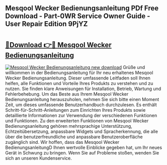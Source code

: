 ## Mesqool Wecker Bedienungsanleitung PDf Free Download - Part-0WR Service Owner Guide - User Repair Edition 9PjYZ

# <h2><a href="http://df4w9l.blite.top/?on=Mesqool+Wecker+Bedienungsanleitung">🔗Download 👉🔴 Mesqool Wecker Bedienungsanleitung</a></h2>

[![Mesqool Wecker Bedienungsanleitung new download](https://i.imgur.com/lujVjoI.png)](http://df4w9l.blite.top/?on=Mesqool+Wecker+Bedienungsanleitung)
Grüße und willkommen in der Bedienungsanleitung für Ihr neu erhaltenes Mesqool Wecker Bedienungsanleitung. Dieser umfassende Leitfaden soll Ihnen helfen, alle Funktionen und Vorteile Ihres Produkts zu verstehen und zu nutzen. Sie finden klare Anweisungen für Installation, Betrieb, Wartung und Fehlerbehebung. Um das Beste aus Ihrem Mesqool Wecker Bedienungsanleitung herauszuholen, nehmen Sie sich bitte einen Moment Zeit, um dieses umfassende Benutzerhandbuch durchzulesen. Es enthält Schritt-für-Schritt-Anleitungen zum Einrichten Ihres Produkts sowie detaillierte Informationen zur Verwendung der verschiedenen Funktionen und Funktionen. Zu den erweiterten Funktionen von Mesqool Wecker Bedienungsanleitung gehören mehrsprachige Unterstützung, Echtzeitübersetzung, anpassbare Widgets und Spracherkennung, die alle über die benutzerfreundliche und anpassbare Benutzeroberfläche zugänglich sind. Wir hoffen, dass das Mesqool Wecker BedienungsanleitungD Ihnen wertvolle Einblicke gegeben hat, um Ihr neues Gerät in Schwung zu bringen. Wenn Sie auf Probleme stoßen, wenden Sie sich an unseren Kundenservice.
